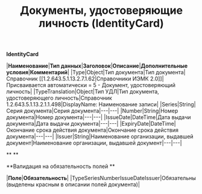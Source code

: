 ﻿---
layout: default
title: Документы, удостоверяющие личность (IdentityCard)
position: 
categories: 
tags: 
---

**IdentityCard**

|**Наименование**|**Тип данных**|**Заголовок**|**Описание**|**Дополнительные условия**|**Комментарий**|
|Type|Object|Тип документа|Тип документа|Справочник [[1.2.643.5.1.13.2.7.1.62|Справочники ИЭМК 2.0]]|Присваивается автоматически = 5 - Документ, удостоверяющий личность|
|TypeTranslation|Object|Тип УДЛ|Тип документа, удостоверяющего личность|Справочник 1.2.643.5.1.13.2.1.1.498|DisplayName: Наименование записи|
|Series|String|Серия документа|Серия документа|---|---|
|Number|String|Номер документа|Номер документа|---|---|
|IssueDate|DateTime|Дата выдачи документа|Дата выдачи документа|---|---|
|ExpiryDate|DateTime|Окончание срока действия документа|Окончание срока действия документа|---|---|
|Issuer|String|Наименование организации, выдавшей документ|Наименование организации, выдавшей документ|---|---|

** **

**Валидация на обязательность полей **

|**Поле**|**Обязательность**|
|TypeSeriesNumberIssueDateIssuer|Обязательны (выделены красным в описании полей документа)|

